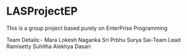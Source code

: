 # LASProjectEP
This is a group project based purely on EnterPrise Programming 

Team Details:-
Mara Lokesh Naganka Sri Prbhu Surya Sai-Team Lead
Ramisetty Suhitha
Alekhya Dasari
